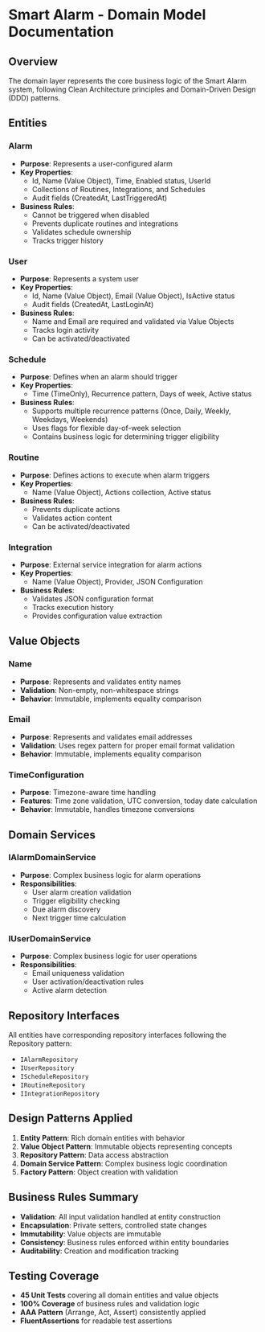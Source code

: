 # Smart Alarm - Domain Model Documentation

## Overview

The domain layer represents the core business logic of the Smart Alarm system, following Clean Architecture principles and Domain-Driven Design (DDD) patterns.

## Entities

### Alarm
- **Purpose**: Represents a user-configured alarm
- **Key Properties**: 
  - Id, Name (Value Object), Time, Enabled status, UserId
  - Collections of Routines, Integrations, and Schedules
  - Audit fields (CreatedAt, LastTriggeredAt)
- **Business Rules**:
  - Cannot be triggered when disabled
  - Prevents duplicate routines and integrations
  - Validates schedule ownership
  - Tracks trigger history

### User
- **Purpose**: Represents a system user
- **Key Properties**: 
  - Id, Name (Value Object), Email (Value Object), IsActive status
  - Audit fields (CreatedAt, LastLoginAt)
- **Business Rules**:
  - Name and Email are required and validated via Value Objects
  - Tracks login activity
  - Can be activated/deactivated

### Schedule
- **Purpose**: Defines when an alarm should trigger
- **Key Properties**: 
  - Time (TimeOnly), Recurrence pattern, Days of week, Active status
- **Business Rules**:
  - Supports multiple recurrence patterns (Once, Daily, Weekly, Weekdays, Weekends)
  - Uses flags for flexible day-of-week selection
  - Contains business logic for determining trigger eligibility

### Routine
- **Purpose**: Defines actions to execute when alarm triggers
- **Key Properties**: 
  - Name (Value Object), Actions collection, Active status
- **Business Rules**:
  - Prevents duplicate actions
  - Validates action content
  - Can be activated/deactivated

### Integration
- **Purpose**: External service integration for alarm actions
- **Key Properties**: 
  - Name (Value Object), Provider, JSON Configuration
- **Business Rules**:
  - Validates JSON configuration format
  - Tracks execution history
  - Provides configuration value extraction

## Value Objects

### Name
- **Purpose**: Represents and validates entity names
- **Validation**: Non-empty, non-whitespace strings
- **Behavior**: Immutable, implements equality comparison

### Email
- **Purpose**: Represents and validates email addresses
- **Validation**: Uses regex pattern for proper email format validation
- **Behavior**: Immutable, implements equality comparison

### TimeConfiguration
- **Purpose**: Timezone-aware time handling
- **Features**: Time zone validation, UTC conversion, today date calculation
- **Behavior**: Immutable, handles timezone conversions

## Domain Services

### IAlarmDomainService
- **Purpose**: Complex business logic for alarm operations
- **Responsibilities**:
  - User alarm creation validation
  - Trigger eligibility checking
  - Due alarm discovery
  - Next trigger time calculation

### IUserDomainService
- **Purpose**: Complex business logic for user operations
- **Responsibilities**:
  - Email uniqueness validation
  - User activation/deactivation rules
  - Active alarm detection

## Repository Interfaces

All entities have corresponding repository interfaces following the Repository pattern:
- `IAlarmRepository`
- `IUserRepository`
- `IScheduleRepository`
- `IRoutineRepository`
- `IIntegrationRepository`

## Design Patterns Applied

1. **Entity Pattern**: Rich domain entities with behavior
2. **Value Object Pattern**: Immutable objects representing concepts
3. **Repository Pattern**: Data access abstraction
4. **Domain Service Pattern**: Complex business logic coordination
5. **Factory Pattern**: Object creation with validation

## Business Rules Summary

- **Validation**: All input validation handled at entity construction
- **Encapsulation**: Private setters, controlled state changes
- **Immutability**: Value objects are immutable
- **Consistency**: Business rules enforced within entity boundaries
- **Auditability**: Creation and modification tracking

## Testing Coverage

- **45 Unit Tests** covering all domain entities and value objects
- **100% Coverage** of business rules and validation logic
- **AAA Pattern** (Arrange, Act, Assert) consistently applied
- **FluentAssertions** for readable test assertions
